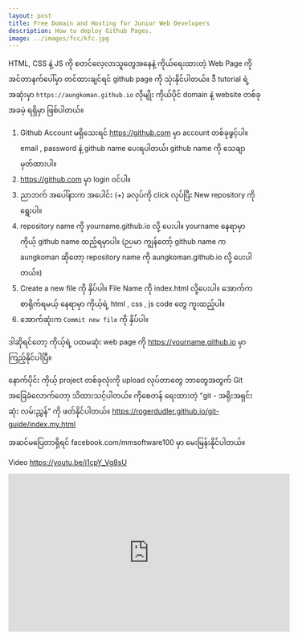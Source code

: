 ```yaml
---
layout: post
title: Free Domain and Hosting for Junior Web Developers
description: How to deploy Github Pages.
image: ../images/fcc/kfc.jpg
---
```

HTML, CSS နဲ့ JS ကို စတင်လေ့လာသူတွေအနေနဲ့ ကိုယ်ရေးထားတဲ့ Web Page ကို အင်တာနက်ပေါ်မှာ တင်ထားချင်ရင် github page ကို သုံးနိုင်ပါတယ်။ ဒီ tutorial ရဲ့ အဆုံးမှာ ```https://aungkoman.github.io``` လိုမျိုး ကိုယ်ပိုင် domain နဲ့ website တစ်ခု အခမဲ့ ရရှိမှာ ဖြစ်ပါတယ်။

1. Github Account မရှိသေးရင် https://github.com မှာ account တစ်ခုဖွင့်ပါ။ email , password နဲ့ github name ပေးရပါတယ်၊ github name ကို သေချာ မှတ်ထားပါ။
2. https://github.com မှာ login ဝင်ပါ။
3. ညာဘက် အပေါ်နားက အပေါင်း (+) ခလုပ်ကို click လုပ်ပြီး New repository ကို ရွေးပါ။
4. repository name ကို  yourname.github.io လို့ ပေးပါ။ yourname နေရာမှာ ကိုယ့် github name ထည့်ရမှာပါ။
(ဉပမာ ကျွန်တော့် github name က aungkoman ဆိုတော့ repository name ကို aungkoman.github.io လို့ ပေးပါတယ်။)
5. Create a new file ကို နှိပ်ပါ။ File Name ကို index.html လို့ပေးပါ။ အောက်က စာရိုက်ရမယ့် နေရာမှာ ကိုယ့်ရဲ့ html , css , js code တွေ ကူးထည့်ပါ။
6. အောက်ဆုံးက ```Commit new file``` ကို နှိပ်ပါ။

ဒါဆိုရင်တော့ ကိုယ့်ရဲ့ ပထမဆုံး web page ကို https://yourname.github.io မှာ ကြည့်နိုင်ပါပြီ။

နောက်ပိုင်း ကိုယ့် project တစ်ခုလုံးကို upload လုပ်တာတွေ ဘာတွေအတွက် Git အခြေခံလောက်တော့ သိထားသင့်ပါတယ်။  ကိုစေတန် ရေးထားတဲ့ "git - အရိုးအရှင်းဆုံး လမ်းညွှန်" ကို ဖတ်နိုင်ပါတယ်။ https://rogerdudler.github.io/git-guide/index.my.html

အဆင်မပြေတာရှိရင် facebook.com/mmsoftware100 မှာ မေးမြန်းနိုင်ပါတယ်။

Video
https://youtu.be/j1cpY_Vg8sU


<iframe width="560" height="315" src="https://www.youtube.com/embed/j1cpY_Vg8sU" title="YouTube video player" frameborder="0" allow="accelerometer; autoplay; clipboard-write; encrypted-media; gyroscope; picture-in-picture" allowfullscreen></iframe>